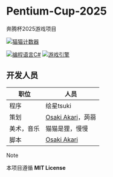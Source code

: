 # Pentium-Cup-2025
奔腾杯2025游戏项目

[![猫猫计数器](https://starry-trace-sky-moe-counter.vercel.app/get/@Pentium-Cup-2025?theme=rule34)](#)

[![编程语言C#](https://img.shields.io/badge/编程语言-CSharp-blue.svg?style=for-the-badge)](#)
[![游戏引擎](https://img.shields.io/badge/游戏引擎-Unity6000.0.34f1-purple.svg?style=for-the-badge)](#)

## 开发人员

| 职位      | 人员 |
| ----------- | ----------- |
| 程序      | 绘星tsuki       |
| 策划   | [Osaki Akari](https://github.com/AkariOSAKI)，蒟蒻        |
| 美术，音乐 | 猫猫是狸，慢慢 |
| 脚本 | [Osaki Akari](https://github.com/AkariOSAKI) |

> [!NOTE]
> 本项目遵循 **MIT License**